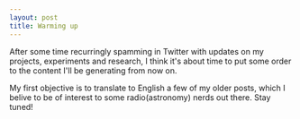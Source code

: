 ```yaml
---
layout: post
title: Warming up
---
```


After some time recurringly spamming in Twitter with updates on my projects, experiments and research, I think it's about time to put some order to the content I'll be generating from now on.

My first objective is to translate to English a few of my older posts, which I belive to be of interest to some radio(astronomy) nerds out there. Stay tuned!

